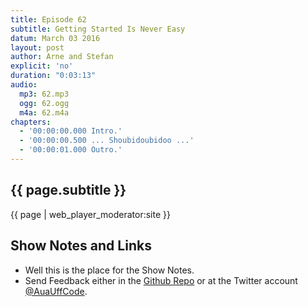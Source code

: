 ```yaml
---
title: Episode 62
subtitle: Getting Started Is Never Easy
datum: March 03 2016
layout: post
author: Arne and Stefan
explicit: 'no'
duration: "0:03:13"
audio:
  mp3: 62.mp3
  ogg: 62.ogg
  m4a: 62.m4a
chapters:
  - '00:00:00.000 Intro.'
  - '00:00:00.500 ... Shoubidoubidoo ...'
  - '00:00:01.000 Outro.'
---
```


## {{ page.subtitle }}

{{ page | web_player_moderator:site }}

## Show Notes and Links

  * Well this is the place for the Show Notes.
  * Send Feedback either in the [Github Repo](https://github.com/haslinger/jekyll-octopod) or at the Twitter account [@AuaUffCode](http://twitter.com/@AuaUffCode).

